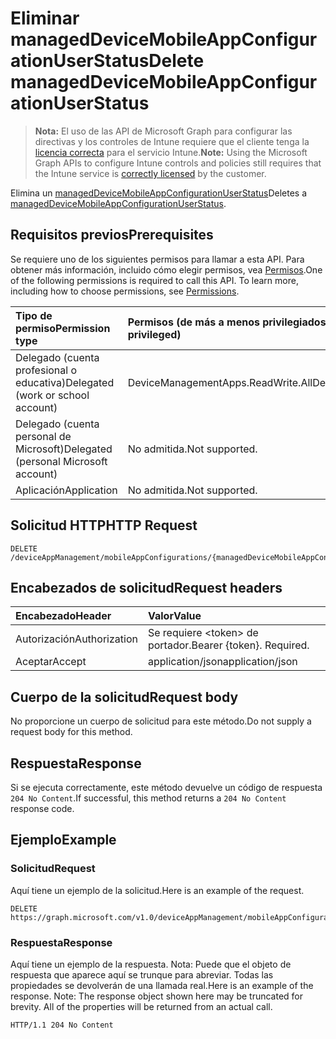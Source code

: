 # <a name="delete-manageddevicemobileappconfigurationuserstatus"></a><span data-ttu-id="29bf2-101">Eliminar managedDeviceMobileAppConfigurationUserStatus</span><span class="sxs-lookup"><span data-stu-id="29bf2-101">Delete managedDeviceMobileAppConfigurationUserStatus</span></span>

> <span data-ttu-id="29bf2-102">**Nota:** El uso de las API de Microsoft Graph para configurar las directivas y los controles de Intune requiere que el cliente tenga la [licencia correcta](https://go.microsoft.com/fwlink/?linkid=839381) para el servicio Intune.</span><span class="sxs-lookup"><span data-stu-id="29bf2-102">**Note:** Using the Microsoft Graph APIs to configure Intune controls and policies still requires that the Intune service is [correctly licensed](https://go.microsoft.com/fwlink/?linkid=839381) by the customer.</span></span>

<span data-ttu-id="29bf2-103">Elimina un [managedDeviceMobileAppConfigurationUserStatus](../resources/intune_apps_manageddevicemobileappconfigurationuserstatus.md)</span><span class="sxs-lookup"><span data-stu-id="29bf2-103">Deletes a [managedDeviceMobileAppConfigurationUserStatus](../resources/intune_apps_manageddevicemobileappconfigurationuserstatus.md).</span></span>
## <a name="prerequisites"></a><span data-ttu-id="29bf2-104">Requisitos previos</span><span class="sxs-lookup"><span data-stu-id="29bf2-104">Prerequisites</span></span>
<span data-ttu-id="29bf2-p101">Se requiere uno de los siguientes permisos para llamar a esta API. Para obtener más información, incluido cómo elegir permisos, vea [Permisos](../../../concepts/permissions_reference.md).</span><span class="sxs-lookup"><span data-stu-id="29bf2-p101">One of the following permissions is required to call this API. To learn more, including how to choose permissions, see [Permissions](../../../concepts/permissions_reference.md).</span></span>

|<span data-ttu-id="29bf2-107">Tipo de permiso</span><span class="sxs-lookup"><span data-stu-id="29bf2-107">Permission type</span></span>|<span data-ttu-id="29bf2-108">Permisos (de más a menos privilegiados)</span><span class="sxs-lookup"><span data-stu-id="29bf2-108">Permissions (from least to most privileged)</span></span>|
|:---|:---|
|<span data-ttu-id="29bf2-109">Delegado (cuenta profesional o educativa)</span><span class="sxs-lookup"><span data-stu-id="29bf2-109">Delegated (work or school account)</span></span>|<span data-ttu-id="29bf2-110">DeviceManagementApps.ReadWrite.All</span><span class="sxs-lookup"><span data-stu-id="29bf2-110">DeviceManagementApps.ReadWrite.All</span></span>|
|<span data-ttu-id="29bf2-111">Delegado (cuenta personal de Microsoft)</span><span class="sxs-lookup"><span data-stu-id="29bf2-111">Delegated (personal Microsoft account)</span></span>|<span data-ttu-id="29bf2-112">No admitida.</span><span class="sxs-lookup"><span data-stu-id="29bf2-112">Not supported.</span></span>|
|<span data-ttu-id="29bf2-113">Aplicación</span><span class="sxs-lookup"><span data-stu-id="29bf2-113">Application</span></span>|<span data-ttu-id="29bf2-114">No admitida.</span><span class="sxs-lookup"><span data-stu-id="29bf2-114">Not supported.</span></span>|

## <a name="http-request"></a><span data-ttu-id="29bf2-115">Solicitud HTTP</span><span class="sxs-lookup"><span data-stu-id="29bf2-115">HTTP Request</span></span>
<!-- {
  "blockType": "ignored"
}
-->
``` http
DELETE /deviceAppManagement/mobileAppConfigurations/{managedDeviceMobileAppConfigurationId}/userStatuses/{managedDeviceMobileAppConfigurationUserStatusId}
```

## <a name="request-headers"></a><span data-ttu-id="29bf2-116">Encabezados de solicitud</span><span class="sxs-lookup"><span data-stu-id="29bf2-116">Request headers</span></span>
|<span data-ttu-id="29bf2-117">Encabezado</span><span class="sxs-lookup"><span data-stu-id="29bf2-117">Header</span></span>|<span data-ttu-id="29bf2-118">Valor</span><span class="sxs-lookup"><span data-stu-id="29bf2-118">Value</span></span>|
|:---|:---|
|<span data-ttu-id="29bf2-119">Autorización</span><span class="sxs-lookup"><span data-stu-id="29bf2-119">Authorization</span></span>|<span data-ttu-id="29bf2-120">Se requiere &lt;token&gt; de portador.</span><span class="sxs-lookup"><span data-stu-id="29bf2-120">Bearer {token}. Required.</span></span>|
|<span data-ttu-id="29bf2-121">Aceptar</span><span class="sxs-lookup"><span data-stu-id="29bf2-121">Accept</span></span>|<span data-ttu-id="29bf2-122">application/json</span><span class="sxs-lookup"><span data-stu-id="29bf2-122">application/json</span></span>|

## <a name="request-body"></a><span data-ttu-id="29bf2-123">Cuerpo de la solicitud</span><span class="sxs-lookup"><span data-stu-id="29bf2-123">Request body</span></span>
<span data-ttu-id="29bf2-124">No proporcione un cuerpo de solicitud para este método.</span><span class="sxs-lookup"><span data-stu-id="29bf2-124">Do not supply a request body for this method.</span></span>

## <a name="response"></a><span data-ttu-id="29bf2-125">Respuesta</span><span class="sxs-lookup"><span data-stu-id="29bf2-125">Response</span></span>
<span data-ttu-id="29bf2-126">Si se ejecuta correctamente, este método devuelve un código de respuesta `204 No Content`.</span><span class="sxs-lookup"><span data-stu-id="29bf2-126">If successful, this method returns a `204 No Content` response code.</span></span>

## <a name="example"></a><span data-ttu-id="29bf2-127">Ejemplo</span><span class="sxs-lookup"><span data-stu-id="29bf2-127">Example</span></span>
### <a name="request"></a><span data-ttu-id="29bf2-128">Solicitud</span><span class="sxs-lookup"><span data-stu-id="29bf2-128">Request</span></span>
<span data-ttu-id="29bf2-129">Aquí tiene un ejemplo de la solicitud.</span><span class="sxs-lookup"><span data-stu-id="29bf2-129">Here is an example of the request.</span></span>
``` http
DELETE https://graph.microsoft.com/v1.0/deviceAppManagement/mobileAppConfigurations/{managedDeviceMobileAppConfigurationId}/userStatuses/{managedDeviceMobileAppConfigurationUserStatusId}
```

### <a name="response"></a><span data-ttu-id="29bf2-130">Respuesta</span><span class="sxs-lookup"><span data-stu-id="29bf2-130">Response</span></span>
<span data-ttu-id="29bf2-p102">Aquí tiene un ejemplo de la respuesta. Nota: Puede que el objeto de respuesta que aparece aquí se trunque para abreviar. Todas las propiedades se devolverán de una llamada real.</span><span class="sxs-lookup"><span data-stu-id="29bf2-p102">Here is an example of the response. Note: The response object shown here may be truncated for brevity. All of the properties will be returned from an actual call.</span></span>
``` http
HTTP/1.1 204 No Content
```



